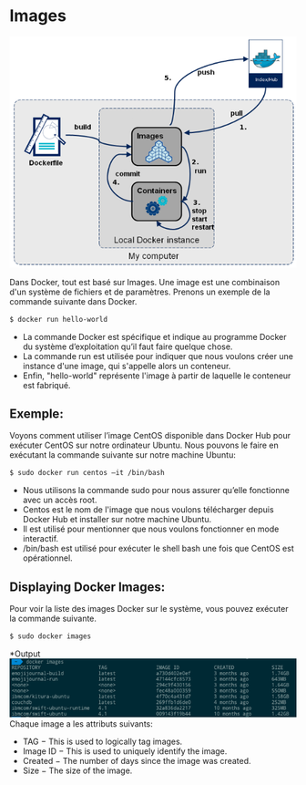 # Images

![](docker-flow.png)

Dans Docker, tout est basé sur Images. Une image est une combinaison d'un système de fichiers et de paramètres. Prenons un exemple de la commande suivante dans Docker.
```sh
$ docker run hello-world 
```
* La commande Docker est spécifique et indique au programme Docker du système d’exploitation qu’il faut faire quelque chose.
* La commande run est utilisée pour indiquer que nous voulons créer une instance d'une image, qui s'appelle alors un conteneur.
* Enfin, "hello-world" représente l'image à partir de laquelle le conteneur est fabriqué.

## Exemple:
Voyons comment utiliser l’image CentOS disponible dans Docker Hub pour exécuter CentOS sur notre ordinateur Ubuntu. Nous pouvons le faire en exécutant la commande suivante sur notre machine Ubuntu:
```sh
$ sudo docker run centos –it /bin/bash
```
* Nous utilisons la commande sudo pour nous assurer qu’elle fonctionne avec un accès root.
* Centos est le nom de l'image que nous voulons télécharger depuis Docker Hub et installer sur notre machine Ubuntu.
* Il est utilisé pour mentionner que nous voulons fonctionner en mode interactif.
* /bin/bash est utilisé pour exécuter le shell bash une fois que CentOS est opérationnel.

## Displaying Docker Images:
Pour voir la liste des images Docker sur le système, vous pouvez exécuter la commande suivante.
```sh
$ sudo docker images
```
*Output
![](dockerimages.png)
Chaque image a les attributs suivants:
* TAG − This is used to logically tag images.
* Image ID − This is used to uniquely identify the image.
* Created − The number of days since the image was created.
* Size − The size of the image.
